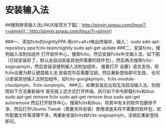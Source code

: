 
# 安装输入法

##搜狗拼音输入法LINUX版官方下载[：http://pinyin.sogou.com/linux/?r=pinyin](：http://pinyin.sogou.com/linux/?r=pinyin)

###一、添加fcitx的nightlyPPA
用ctrl+alt+t唤出终端中，输入：
sudo add-apt-repository ppa:fcitx-team/nightly
sudo apt-get update
###二、安装fcitx，搜狗输入法附加组件
打开软件中心，搜索fcitx，然后安装Fcitx中文输入法，如下图（已经安装好了，默认会自动安装其他所需要的软件包）。然后再次搜索fcitx-sogoupinyin，然后安装该搜狗输入法附加组件。
接着打开 设置》语言支持，将fcitx设置为默认键盘输入法
安装完毕后需要注销，然后重新登陆即可生效。
也可以安装其他输入法附加组件，如fcitx-googlepinyin，fcitx-module-cloudpinyin，fcitx-sunpinyin。
###三、如果安装后出现无法启动输入法，则按照如下方法重新操作
首先按上述方式打开终端，执行如下命令卸载fcitx和ibus
sudo apt-get remove fcitx
sudo apt-get remove ibus
sudo apt-get autoremove
然后打开软件中心，搜索fcitx和ibus，将其中有关的软件包删除干净，然后打开Ubuntu Tweak（需要另外安装）使用清道夫将不需要的软件包，软件配置文件等清理干净，再重新安装fcitx和fcitx-sogoupinyin，注销后重新登陆即可。